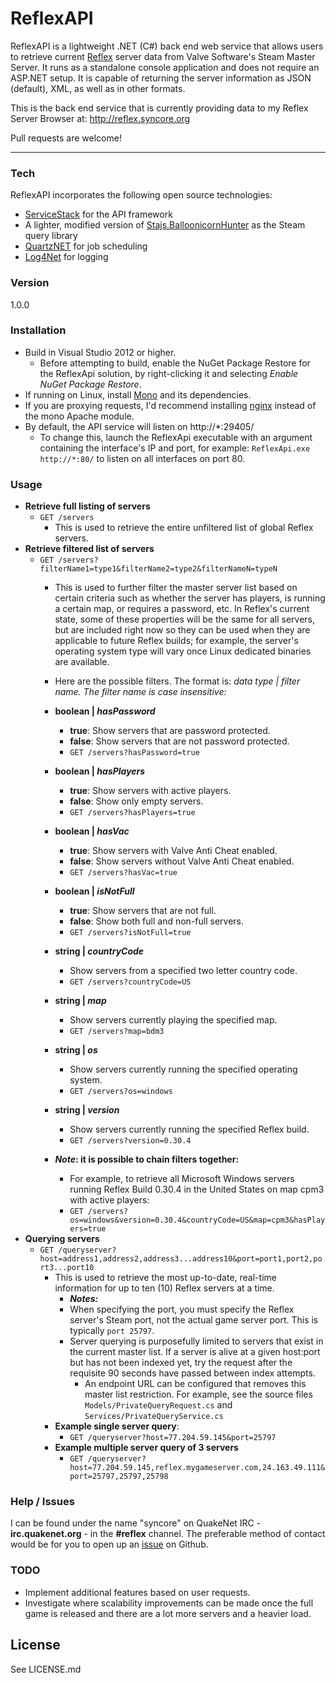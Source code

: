 # ReflexAPI

ReflexAPI is a lightweight .NET (C#) back end web service that allows users to retrieve current [Reflex] server data from Valve Software's Steam Master Server. It runs as a standalone console application and does not require an ASP.NET setup. It is capable of returning the server information as JSON (default), XML, as well as in other formats.

This is the back end service that is currently providing data to my Reflex Server Browser at: http://reflex.syncore.org

Pull requests are welcome!


----------


### Tech
ReflexAPI incorporates the following open source technologies:

  - [ServiceStack] for the API framework
  - A lighter, modified version of [Stajs.BalloonicornHunter] as the Steam query library
  - [QuartzNET] for job scheduling
  - [Log4Net] for logging

### Version
1.0.0

### Installation

- Build in Visual Studio 2012 or higher.
	- Before attempting to build, enable the NuGet Package Restore for the ReflexApi solution, by right-clicking it and selecting *Enable NuGet Package Restore*.
- If running on Linux, install [Mono] and its dependencies.
- If you are proxying requests, I'd recommend installing [nginx] instead of the mono Apache module.
- By default, the API service will listen on http://*:29405/
	- To change this, launch the ReflexApi executable with an argument containing the interface's IP and port, for example: `ReflexApi.exe http://*:80/` to listen on all interfaces on port 80.

### Usage

 - **Retrieve full listing of servers**
	 - `GET /servers`
		 - This is used to retrieve the entire unfiltered list of global Reflex servers.
 - **Retrieve filtered list of servers**
	 - `GET /servers?filterName1=type1&filterName2=type2&filterNameN=typeN`
		 - This is used to further filter the master server list based on certain criteria such as whether the server has players, is running a certain map, or requires a password, etc. In Reflex's current state, some of these properties will be the same for all servers, but are included right now so they can be used when they are applicable to future Reflex builds; for example, the server's operating system type will vary once Linux dedicated binaries are available.
		 - Here are the possible filters. The format is: *data type | filter name. The filter name is case insensitive:*

		 - **boolean | *hasPassword***
			 - **true**: Show servers that are password protected.
			 - **false**: Show servers that are not password protected.
			 - `GET /servers?hasPassword=true`
		 - **boolean | *hasPlayers***
			 - **true**: Show servers with active players.
			 - **false**: Show only empty servers.
			 - `GET /servers?hasPlayers=true`
		 - **boolean | *hasVac***
		 	 - **true**: Show servers with Valve Anti Cheat enabled.
			 - **false**: Show servers without Valve Anti Cheat enabled.
			 - `GET /servers?hasVac=true`
		 - **boolean | *isNotFull***
		 	 - **true**: Show servers that are not full.
			 - **false**: Show both full and non-full servers.
			 - `GET /servers?isNotFull=true`
		 - **string | *countryCode***
		 	 - Show servers from a specified two letter country code.
			 - `GET /servers?countryCode=US`
		 - **string | *map***
		 	 - Show servers currently playing the specified map.
			 - `GET /servers?map=bdm3`
		 - **string | *os***
		 	 - Show servers currently running the specified operating system.
			 - `GET /servers?os=windows`
		 - **string | *version***
		 	 - Show servers currently running the specified Reflex build.
			 - `GET /servers?version=0.30.4`
		 - ***Note*: it is possible to chain filters together:**
		 	 - For example, to retrieve all Microsoft Windows servers running Reflex Build 0.30.4 in the United States on map cpm3 with active players:
			 - `GET /servers?os=windows&version=0.30.4&countryCode=US&map=cpm3&hasPlayers=true`
 - **Querying servers**
	 - `GET /queryserver?host=address1,address2,address3...address10&port=port1,port2,port3...port10`
		 - This is used to retrieve the most up-to-date, real-time information for up to ten (10) Reflex servers at a time.
			 - ***Notes:***
			 - When specifying the port, you must specify the Reflex server's Steam port, not the actual game server port. This is typically `port 25797`.
			 -  Server querying is purposefully limited to servers that exist in the current master list. If a server is alive at a given host:port but has not been indexed yet, try the request after the requisite 90 seconds have passed between index attempts.
				 - An endpoint URL can be configured that removes this master list restriction. For example, see the source files `Models/PrivateQueryRequest.cs` and `Services/PrivateQueryService.cs`
		 - **Example single server query**:
			 - `GET /queryserver?host=77.204.59.145&port=25797`
		 - **Example multiple server query of 3 servers**
			 - `GET /queryserver?host=77.204.59.145,reflex.mygameserver.com,24.163.49.111&port=25797,25797,25798`


### Help / Issues

I can be found under the name "syncore" on QuakeNet IRC - **irc.quakenet.org** - in the **#reflex** channel.
The preferable method of contact would be for you to open up an [issue] on Github.

### TODO

 - Implement additional features based on user requests.
 - Investigate where scalability improvements can be made once the full game is released and there are a lot more servers and a heavier load.


License
----
See LICENSE.md

[issue]:https://github.com/syncore/ReflexAPI/issues
[Mono]:http://www.mono-project.com/download/
[nginx]:http://www.nginx.com
[Reflex]:http://www.reflexfps.net
[ServiceStack]:https://servicestack.net
[Stajs.BalloonicornHunter]:https://github.com/stajs/Stajs.BalloonicornHunter
[HyperFastCGI]:https://github.com/xplicit/HyperFastCgi
[QuartzNET]:http://www.quartz-scheduler.net/
[Log4Net]:https://www.nuget.org/packages/log4net/
